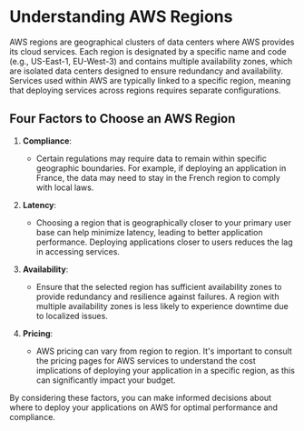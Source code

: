 # Understanding AWS Regions

AWS regions are geographical clusters of data centers where AWS provides its cloud services. Each region is designated by a specific name and code (e.g., US-East-1, EU-West-3) and contains multiple availability zones, which are isolated data centers designed to ensure redundancy and availability. Services used within AWS are typically linked to a specific region, meaning that deploying services across regions requires separate configurations.

## Four Factors to Choose an AWS Region

1. **Compliance**:
   - Certain regulations may require data to remain within specific geographic boundaries. For example, if deploying an application in France, the data may need to stay in the French region to comply with local laws.

2. **Latency**:
   - Choosing a region that is geographically closer to your primary user base can help minimize latency, leading to better application performance. Deploying applications closer to users reduces the lag in accessing services.

3. **Availability**:
   - Ensure that the selected region has sufficient availability zones to provide redundancy and resilience against failures. A region with multiple availability zones is less likely to experience downtime due to localized issues.

4. **Pricing**:
   - AWS pricing can vary from region to region. It's important to consult the pricing pages for AWS services to understand the cost implications of deploying your application in a specific region, as this can significantly impact your budget.

By considering these factors, you can make informed decisions about where to deploy your applications on AWS for optimal performance and compliance.
